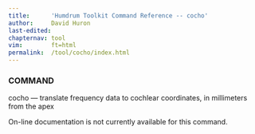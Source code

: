 ```yaml
---
title:		'Humdrum Toolkit Command Reference -- cocho'
author:		David Huron
last-edited:
chapternav:	tool
vim:		ft=html
permalink:	/tool/cocho/index.html
---
```



### COMMAND

<span class="tool">cocho</span> &mdash; translate frequency data to cochlear coordinates, in
millimeters from the apex

On-line documentation is not currently available for this command.



